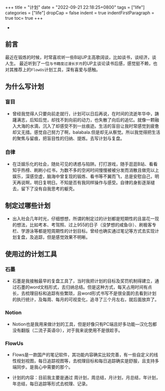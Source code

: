 +++
title = "计划"
date = "2022-09-21 22:18:25+0800"
tags = ["life"]
categories = ["life"]
dropCap = false
indent = true
indentFirstParagraph = true
toc= true
+++

<!-- //框架
-为什么写计划 --- 1、盲目性，2、自律

-制定过哪些计划 -1、考本、考驾照、过上955的日子，刷极客视频，专栏

-使用过什么工具- 石墨/Notion - 衍生出 FlowUs

- 计划工具 -  FlowUs --  内容  1、线性规划 2、每日追踪

- 计划内容 -  周计划，月计划，周总结，月总结，年计划，年总结 ---扩展  -->

-

## 前言

最近在锻炼的时候，时常喜欢听一些B站UP主高歌阔谈，比如谈书，谈经济，谈人生。 最近听到了一位`与书籍度过漫长岁月`的UP主谈论读书后感，感觉挺不赖，也对其推荐上的`FlowUs`计划工具，深有喜爱与感触。

## 为什么写计划

### 盲目

- 曾经我觉得人只要向前走就行，计划可以日后再说，在时间的流逝年华中，踌躇满志，后知后觉，却找不到向前的动力，也失散了向后的追忆。就像一颗融入大海的水滴，沉入了却感受不到一丝痕迹。生活的盲目让我时常感觉到疲惫却又无措。感觉自己努力了啊，balabala.但是却无从察觉。所以我觉得把生活的聚焦与留痕，把盲目性的归纳、提炼。去写计划与复盘。 

### 自律
- 在泛娱乐化的社会，随处可见的诱惑与陷阱。打打游戏，随手逛逛B站、看看知乎热榜、刷刷小红书，为数不多的空闲时间慢慢被被分发而消散且做完以上娱乐，深感空虚，脑海中曾复现的锻炼、看书等不翼而飞，总是安慰自己，明天再说啊，明日复明日。不知是否有我同样操作与感受。自律的身影逐渐褪去，留下了没有自我思考的躯壳。

## 制定过哪些计划

- 出入社会几年时光，仔细想想，所谓的制定过的计划都是短期性的且昙花一现的想法，比如考本、考驾照、过上955的日子（没梦想的咸鱼😢）、刷极客专栏、学游泳等都是短周期性的计划目标。曾经也确实通过笔记等方式去实现计划复盘，及追踪，但是感觉效果不明晰。

## 使用过的计划工具

### 石墨

- 石墨是我接触最早的复盘工具了，当时我把计划的目标及奖罚机制得建立，通过石墨的word文档形式，去归纳总结。但是这种方式，每天占用时间有点长，去梳理目标和追踪有些繁琐，且word形式书写不是很全面的去看到计划的执行统计，及每周、每月的可视变化，追寻了三个月左右，就后面放弃了。

### Notion

- Notion也是我用来做计划的工具，但是好像只有PC端且好多功能—汉化包都没有翻版（二流子英语😢），对于我来说使用不是很趁手。

### FlowUs

- Flows是一款国产的笔记软件，其功能内容确实比较完善，有一些自定义的线性规划视图，每日追踪视图等，去梳理目标和每日追踪确实是舒服，且支持多端同步。是我心中需要的那个。

- 计划的内容：目前我主要是通过 周计划，周总结，月计划，月总结，年计划，年总结，每日追踪等形式去梳理、记录。


